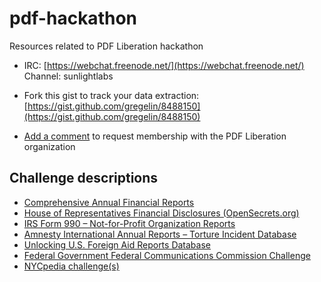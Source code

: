 pdf-hackathon
=============

Resources related to PDF Liberation hackathon

- IRC: [https://webchat.freenode.net/](https://webchat.freenode.net/) Channel: sunlightlabs

- Fork this gist to track your data extraction: [https://gist.github.com/gregelin/8488150](https://gist.github.com/gregelin/8488150)

- [Add a comment](https://github.com/pdfliberation/assembly/issues/2) to request membership with the PDF Liberation organization

## Challenge descriptions

- [Comprehensive Annual Financial Reports](challenges/cafr-challenge.md)
- [House of Representatives Financial Disclosures (OpenSecrets.org)](challenges/house-financial-disclosures.md)
- [IRS Form 990 – Not-for-Profit Organization Reports](challenges/irs-form-990.md)
- [Amnesty International Annual Reports – Torture Incident Database](challenges/amnesty-challenge.md)
- [Unlocking U.S. Foreign Aid Reports Database](challenges/usaid-challenge.md)
- [Federal Government Federal Communications Commission Challenge](challenges/fcc-daily-releases.md)
- [NYCpedia challenge(s)](challenges/NYCpedia-challenges.md)
